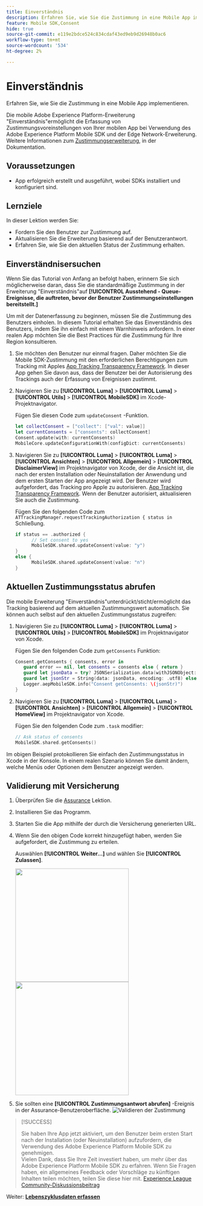 ```yaml
---
title: Einverständnis
description: Erfahren Sie, wie Sie die Zustimmung in eine Mobile App implementieren.
feature: Mobile SDK,Consent
hide: true
source-git-commit: e119e2bdce524c834cdaf43ed9eb9d26948b0ac6
workflow-type: tm+mt
source-wordcount: '534'
ht-degree: 2%

---
```


# Einverständnis

Erfahren Sie, wie Sie die Zustimmung in eine Mobile App implementieren.

Die mobile Adobe Experience Platform-Erweiterung &quot;Einverständnis&quot;ermöglicht die Erfassung von Zustimmungsvoreinstellungen von Ihrer mobilen App bei Verwendung des Adobe Experience Platform Mobile SDK und der Edge Network-Erweiterung. Weitere Informationen zum [Zustimmungserweiterung](https://developer.adobe.com/client-sdks/documentation/consent-for-edge-network/), in der Dokumentation.

## Voraussetzungen

* App erfolgreich erstellt und ausgeführt, wobei SDKs installiert und konfiguriert sind.

## Lernziele

In dieser Lektion werden Sie:

* Fordern Sie den Benutzer zur Zustimmung auf.
* Aktualisieren Sie die Erweiterung basierend auf der Benutzerantwort.
* Erfahren Sie, wie Sie den aktuellen Status der Zustimmung erhalten.

## Einverständnisersuchen

Wenn Sie das Tutorial von Anfang an befolgt haben, erinnern Sie sich möglicherweise daran, dass Sie die standardmäßige Zustimmung in der Erweiterung &quot;Einverständnis&quot;auf **[!UICONTROL Ausstehend - Queue-Ereignisse, die auftreten, bevor der Benutzer Zustimmungseinstellungen bereitstellt.]**

Um mit der Datenerfassung zu beginnen, müssen Sie die Zustimmung des Benutzers einholen. In diesem Tutorial erhalten Sie das Einverständnis des Benutzers, indem Sie ihn einfach mit einem Warnhinweis anfordern. In einer realen App möchten Sie die Best Practices für die Zustimmung für Ihre Region konsultieren.

1. Sie möchten den Benutzer nur einmal fragen. Daher möchten Sie die Mobile SDK-Zustimmung mit den erforderlichen Berechtigungen zum Tracking mit Apples [App Tracking Transparency Framework](https://developer.apple.com/documentation/apptrackingtransparency). In dieser App gehen Sie davon aus, dass der Benutzer bei der Autorisierung des Trackings auch der Erfassung von Ereignissen zustimmt.

1. Navigieren Sie zu **[!UICONTROL Luma]** > **[!UICONTROL Luma]** > **[!UICONTROL Utils]** > **[!UICONTROL MobileSDK]** im Xcode-Projektnavigator.

   Fügen Sie diesen Code zum `updateConsent` -Funktion.

   ```swift
   let collectConsent = ["collect": ["val": value]]
   let currentConsents = ["consents": collectConsent]
   Consent.update(with: currentConsents)
   MobileCore.updateConfigurationWith(configDict: currentConsents)
   ```

1. Navigieren Sie zu **[!UICONTROL Luma]** > **[!UICONTROL Luma]** > **[!UICONTROL Ansichten]** > **[!UICONTROL Allgemein]** > **[!UICONTROL DisclaimerView]** im Projektnavigator von Xcode, der die Ansicht ist, die nach der ersten Installation oder Neuinstallation der Anwendung und dem ersten Starten der App angezeigt wird. Der Benutzer wird aufgefordert, das Tracking pro Apple zu autorisieren. [App Tracking Transparency Framework](https://developer.apple.com/documentation/apptrackingtransparency). Wenn der Benutzer autorisiert, aktualisieren Sie auch die Zustimmung.

   Fügen Sie den folgenden Code zum `ATTrackingManager.requestTrackingAuthorization { status in` Schließung.

   ```swift
   if status == .authorized {
         // Set consent to yes
         MobileSDK.shared.updateConsent(value: "y")
   }
   else {
         MobileSDK.shared.updateConsent(value: "n")
   }
   ```

## Aktuellen Zustimmungsstatus abrufen

Die mobile Erweiterung &quot;Einverständnis&quot;unterdrückt/sticht/ermöglicht das Tracking basierend auf dem aktuellen Zustimmungswert automatisch. Sie können auch selbst auf den aktuellen Zustimmungsstatus zugreifen:

1. Navigieren Sie zu **[!UICONTROL Luma]** > **[!UICONTROL Luma]** > **[!UICONTROL Utils]** > **[!UICONTROL MobileSDK]** im Projektnavigator von Xcode.

   Fügen Sie den folgenden Code zum `getConsents` Funktion:

   ```swift
   Consent.getConsents { consents, error in
      guard error == nil, let consents = consents else { return }
      guard let jsonData = try? JSONSerialization.data(withJSONObject: consents, options: .prettyPrinted) else { return }
      guard let jsonStr = String(data: jsonData, encoding: .utf8) else { return }
      Logger.aepMobileSDK.info("Consent getConsents: \(jsonStr)")
   }
   ```

2. Navigieren Sie zu **[!UICONTROL Luma]** > **[!UICONTROL Luma]** > **[!UICONTROL Ansichten]** > **[!UICONTROL Allgemein]** > **[!UICONTROL HomeView]** im Projektnavigator von Xcode.

   Fügen Sie den folgenden Code zum `.task` modifier:

   ```swift
   // Ask status of consents
   MobileSDK.shared.getConsents()   
   ```

Im obigen Beispiel protokollieren Sie einfach den Zustimmungsstatus in Xcode in der Konsole. In einem realen Szenario können Sie damit ändern, welche Menüs oder Optionen dem Benutzer angezeigt werden.

## Validierung mit Versicherung

1. Überprüfen Sie die [Assurance](assurance.md) Lektion.
1. Installieren Sie das Programm.
1. Starten Sie die App mithilfe der durch die Versicherung generierten URL.
1. Wenn Sie den obigen Code korrekt hinzugefügt haben, werden Sie aufgefordert, die Zustimmung zu erteilen.

   Auswählen **[!UICONTROL Weiter...]** und wählen Sie **[!UICONTROL Zulassen]**.

   <img src="./assets/consent-update-1.png" width="300" /> 
   <img src="./assets/consent-update-2.png" width="300" />

1. Sie sollten eine **[!UICONTROL Zustimmungsantwort abrufen]** -Ereignis in der Assurance-Benutzeroberfläche.
   ![Validieren der Zustimmung](assets/consent-update.png)



>[!SUCCESS]
>
>Sie haben Ihre App jetzt aktiviert, um den Benutzer beim ersten Start nach der Installation (oder Neuinstallation) aufzufordern, die Verwendung des Adobe Experience Platform Mobile SDK zu genehmigen.<br/>Vielen Dank, dass Sie Ihre Zeit investiert haben, um mehr über das Adobe Experience Platform Mobile SDK zu erfahren. Wenn Sie Fragen haben, ein allgemeines Feedback oder Vorschläge zu künftigen Inhalten teilen möchten, teilen Sie diese hier mit. [Experience League Community-Diskussionsbeitrag](https://experienceleaguecommunities.adobe.com/t5/adobe-experience-platform-launch/tutorial-discussion-implement-adobe-experience-cloud-in-mobile/td-p/443796)

Weiter: **[Lebenszyklusdaten erfassen](lifecycle-data.md)**
